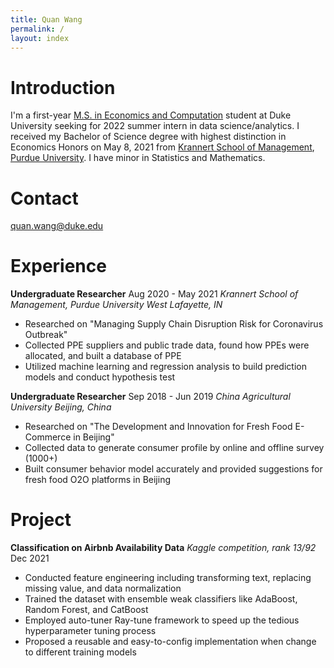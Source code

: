 ```yaml
---
title: Quan Wang
permalink: /
layout: index 
---
```


# Introduction
I'm a first-year [M.S. in Economics and Computation](https://econ.duke.edu/masters-programs/degree-programs/msec) student at Duke University seeking for 2022 summer intern in data science/analytics. I received my Bachelor of Science degree with highest distinction in Economics Honors on May 8, 2021 from [Krannert School of Management](https://www.krannert.purdue.edu/), [Purdue University](https://www.purdue.edu/). I have minor in Statistics and Mathematics.

# Contact
quan.wang@duke.edu

# Experience
**Undergraduate Researcher**                            Aug 2020 - May 2021
*Krannert School of Management, Purdue University*     *West Lafayette, IN*      
- Researched on "Managing Supply Chain Disruption Risk for Coronavirus Outbreak"
- Collected PPE suppliers and public trade data, found how PPEs were allocated, and built a database of PPE
- Utilized machine learning and regression analysis to build prediction models and conduct hypothesis test

**Undergraduate Researcher**        Sep 2018 - Jun 2019
*China Agricultural University*        *Beijing, China*
-    Researched on "The Development and Innovation for Fresh Food E-Commerce in Beijing"
-    Collected data to generate consumer profile by online and offline survey (1000+)
-    Built consumer behavior model accurately and provided suggestions for fresh food O2O platforms in Beijing

# Project
**Classification on Airbnb Availability Data**  *Kaggle competition, rank 13/92*     Dec 2021
- Conducted feature engineering including transforming text, replacing missing value, and data normalization
- Trained the dataset with ensemble weak classifiers like AdaBoost, Random Forest, and CatBoost
- Employed auto-tuner Ray-tune framework to speed up the tedious hyperparameter tuning process
- Proposed a reusable and easy-to-config implementation when change to different training models

